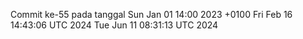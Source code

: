Commit ke-55 pada tanggal Sun Jan 01 14:00 2023 +0100
Fri Feb 16 14:43:06 UTC 2024
Tue Jun 11 08:31:13 UTC 2024
